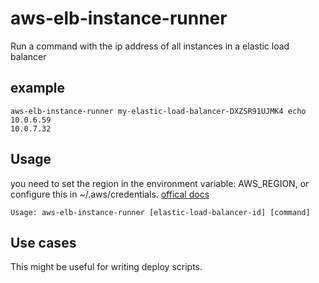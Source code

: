 # aws-elb-instance-runner

Run a command with the ip address of all instances in a elastic load balancer

## example
```
aws-elb-instance-runner my-elastic-load-balancer-DXZSR91UJMK4 echo
10.0.6.59
10.0.7.32
```

## Usage
you need to set the region in the environment variable: AWS_REGION, or configure this in ~/.aws/credentials. [offical docs](http://docs.aws.amazon.com/AWSJavaScriptSDK/guide/node-configuring.html)

```
Usage: aws-elb-instance-runner [elastic-load-balancer-id] [command]
```

## Use cases
This might be useful for writing deploy scripts.
